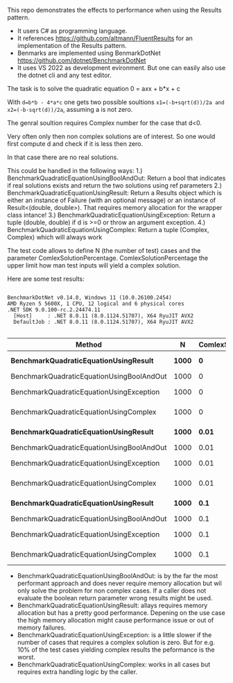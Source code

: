 This repo demonstrates the effects to performance when using the Results pattern.

- It users C# as programming language.
- It references https://github.com/altmann/FluentResults for an implementation of the Results pattern.
- Benmarks are implemented using BenmarkDotNet https://github.com/dotnet/BenchmarkDotNet
- It uses VS 2022 as development evironment. But one can easily also use the dotnet cli and any test editor.
  
The task is to solve the quadratic equation 0 = a*x*x + b*x + c

With ```d=b*b - 4*a*c``` one gets two possible soultions ```x1=(-b+sqrt(d))/2a and x2=(-b-sqrt(d))/2a```, assuming a is not zero.

The genral soultion requires Complex number for the case that d<0.

Very often only then non complex solutions are of interest. So one would first compute d and check if it is less then zero.

In that case there are no real solutions.

This could be handled in the following ways:
1.) BenchmarkQuadraticEquationUsingBoolAndOut: Return a bool that indicates if real solutions exists and return the two solutions using ref parameters
2.) BenchmarkQuadraticEquationUsingResult: Return a Results object which is either an instance of Failure (with an optional message) or an instance of Result<(double, double>). That requires memory allocation for the wrapper class intance!
3.) BenchmarkQuadraticEquationUsingException: Return a tuple (double, double) if d is >=0 or throw an argument exception.
4.) BenchmarkQuadraticEquationUsingComplex: Return a tuple (Complex, Complex) which will always work

The test code allows to define N (the number of test) cases and the parameter ComlexSolutionPercentage. ComlexSolutionPercentage the upper limit how man test inputs will yield a complex solution.

Here are some test results:
```

BenchmarkDotNet v0.14.0, Windows 11 (10.0.26100.2454)
AMD Ryzen 5 5600X, 1 CPU, 12 logical and 6 physical cores
.NET SDK 9.0.100-rc.2.24474.11
  [Host]     : .NET 8.0.11 (8.0.1124.51707), X64 RyuJIT AVX2
  DefaultJob : .NET 8.0.11 (8.0.1124.51707), X64 RyuJIT AVX2


```
| Method                                    | N    | ComlexSolutionPercentage | Mean         | Error       | StdDev      | Gen0    | Allocated |
|------------------------------------------ |----- |------------------------- |-------------:|------------:|------------:|--------:|----------:|
| **BenchmarkQuadraticEquationUsingResult**     | **1000** | **0**                        |  **78,603.3 ns** | **1,492.77 ns** | **1,597.25 ns** | **17.5781** |  **296000 B** |
| BenchmarkQuadraticEquationUsingBoolAndOut | 1000 | 0                        |     904.2 ns |    18.00 ns |    25.82 ns |       - |         - |
| BenchmarkQuadraticEquationUsingException  | 1000 | 0                        |   1,584.2 ns |    16.17 ns |    15.12 ns |       - |         - |
| BenchmarkQuadraticEquationUsingComplex    | 1000 | 0                        |  12,145.9 ns |    35.29 ns |    29.47 ns |       - |         - |
| **BenchmarkQuadraticEquationUsingResult**     | **1000** | **0.01**                     |  **85,330.9 ns** | **1,631.41 ns** | **1,602.26 ns** | **17.5781** |  **297040 B** |
| BenchmarkQuadraticEquationUsingBoolAndOut | 1000 | 0.01                     |     957.5 ns |     8.07 ns |     7.15 ns |       - |         - |
| BenchmarkQuadraticEquationUsingException  | 1000 | 0.01                     |  51,227.8 ns |   783.93 ns |   733.29 ns |  0.1831 |    3120 B |
| BenchmarkQuadraticEquationUsingComplex    | 1000 | 0.01                     |  12,376.9 ns |   152.80 ns |   142.92 ns |       - |         - |
| **BenchmarkQuadraticEquationUsingResult**     | **1000** | **0.1**                      |  **89,740.4 ns** | **1,112.76 ns** |   **986.44 ns** | **18.0664** |  **302960 B** |
| BenchmarkQuadraticEquationUsingBoolAndOut | 1000 | 0.1                      |     926.9 ns |     9.48 ns |     8.86 ns |       - |         - |
| BenchmarkQuadraticEquationUsingException  | 1000 | 0.1                      | 324,375.0 ns |   729.28 ns |   646.49 ns |  0.9766 |   20880 B |
| BenchmarkQuadraticEquationUsingComplex    | 1000 | 0.1                      |  12,496.4 ns |   241.85 ns |   226.23 ns |       - |         - |

- BenchmarkQuadraticEquationUsingBoolAndOut: is by the far the most performant approach and does never require memory allocation but wil only solve the problem for non complex cases. If a caller does not evaluate the boolean return parameter wrong results might be used.
- BenchmarkQuadraticEquationUsingResult: allays requires memory allocation but has a pretty good performance. Depening on the use case the high memory allocation might cause performance issue or out of memory failures.
- BenchmarkQuadraticEquationUsingException: is a little slower if the number of cases that requires a complex solution is zero. But for e.g. 10% of the test cases yielding complex results the peformance is the worst.
- BenchmarkQuadraticEquationUsingComplex: works in all cases but requires extra handling logic by the caller.


